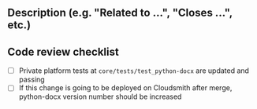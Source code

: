 ## Description (e.g. "Related to ...", "Closes ...", etc.)



## Code review checklist

- [ ] Private platform tests at `core/tests/test_python-docx` are updated and passing
- [ ] If this change is going to be deployed on Cloudsmith after merge, python-docx version number should be increased 

[commit messages]: https://chris.beams.io/posts/git-commit/
